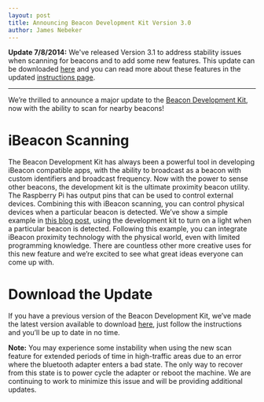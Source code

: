 ```yaml
---
layout: post
title: Announcing Beacon Development Kit Version 3.0
author: James Nebeker
---
```


**Update 7/8/2014:** We've released Version 3.1 to address stability issues when scanning for beacons and to add some new features.  This update can be downloaded [here](http://developer.radiusnetworks.com/ibeacon/beacon-dev-kit-update.html) and you can read more about these features in the updated [instructions page](http://developer.radiusnetworks.com/ibeacon/ibeacon-development-kit-instructions.html).

---

We’re thrilled to announce a major update to the [Beacon Development Kit](http://www.radiusnetworks.com/ibeacon/ibeacon-dev-kit.html), now with the ability to scan for nearby beacons!  

# iBeacon Scanning

The Beacon Development Kit has always been a powerful tool in developing iBeacon compatible apps, with the ability to broadcast as a beacon with custom identifiers and broadcast frequency.  Now with the power to sense other beacons, the development kit is the ultimate proximity beacon utility.   The Raspberry Pi has output pins that can be used to control external devices.  Combining this with iBeacon scanning, you can control physical devices when a particular beacon is detected.   We’ve show a simple example in [this blog post](/2014/04/27/how-to-make-a-raspberry-pi-turn-on-a-lamp-with-an-ibeacon.html), using the development kit to turn on a light when a particular beacon is detected.  Following this example, you can integrate iBeacon proximity technology with the physical world, even with limited programming knowledge.   There are countless other more creative uses for this new feature and we’re excited to see what great ideas everyone can come up with.  

# Download the Update

If you have a previous version of the Beacon Development Kit, we’ve made the latest version available to download [here](http://developer.radiusnetworks.com/ibeacon/beacon-dev-kit-update.html), just follow the instructions and you’ll be up to date in no time. 

**Note:** You may experience some instability when using the new scan feature for extended periods of time in high-traffic areas due to an error where the bluetooth adapter enters a bad state.  The only way to recover from this state is to power cycle the adapter or reboot the machine.  We are continuing to work to minimize this issue and will be providing additional updates.   
